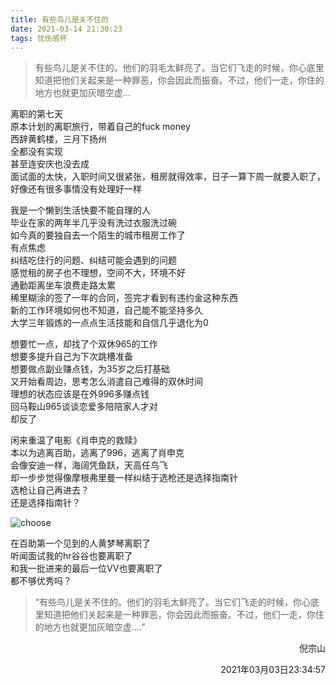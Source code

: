 ```yaml
---
title: 有些鸟儿是关不住的
date: 2021-03-14 21:30:23
tags: 忧伤感怀
---
```


> 有些鸟儿是关不住的。他们的羽毛太鲜亮了。当它们飞走的时候，你心底里知道把他们关起来是一种罪恶，你会因此而振奋。不过，他们一走，你住的地方也就更加灰暗空虚…

离职的第七天  
原本计划的离职旅行，带着自己的fuck money   
西辞黄鹤楼，三月下扬州  
全都没有实现  
甚至连安庆也没去成  
面试面的太快，入职时间又很紧张，租房就得效率，日子一算下周一就要入职了，好像还有很多事情没有处理好一样  
  
我是一个懒到生活快要不能自理的人  
毕业在家的两年半几乎没有洗过衣服洗过碗  
如今真的要独自去一个陌生的城市租房工作了  
有点焦虑  
纠结吃住行的问题、纠结可能会遇到的问题  
感觉租的房子也不理想，空间不大，环境不好  
通勤距离坐车浪费走路太累  
稀里糊涂的签了一年的合同，签完才看到有违约金这种东西  
新的工作环境如何也不知道，自己能不能坚持多久  
大学三年锻炼的一点点生活技能和自信几乎退化为0  
  
  
想要忙一点，却找了个双休965的工作  
想要多提升自己为下次跳槽准备  
想要做点副业赚点钱，为35岁之后打基础  
又开始看周边，思考怎么消遣自己难得的双休时间  
理想的状态应该是在外996多赚点钱  
回马鞍山965谈谈恋爱多陪陪家人才对  
却反了  
  
闲来重温了电影《肖申克的救赎》   
本以为逃离百助，逃离了996，逃离了肖申克  
会像安迪一样，海阔凭鱼跃，天高任鸟飞  
却一步步觉得像摩根弗里曼一样纠结于选枪还是选择指南针  
选枪让自己再进去？  
还是选择指南针？  

![choose](https://mmbiz.qpic.cn/mmbiz_png/4F9Mrfvbj3oDZR6tzKOIm5ba9a28sFDfsaxc9WjYpcJMTMfJOGrcOW0YquQibc3CQT5Dic2nAibiaVJicZQQEazkZ4Q/640?wx_fmt=png&tp=webp&wxfrom=5&wx_lazy=1&wx_co=1)

在百助第一个见到的人黄梦琴离职了  
听闻面试我的hr谷谷也要离职了  
和我一批进来的最后一位VV也要离职了  
都不够优秀吗？  

> “有些鸟儿是关不住的。他们的羽毛太鲜亮了。当它们飞走的时候，你心底里知道把他们关起来是一种罪恶，你会因此而振奋。不过，他们一走，你住的地方也就更加灰暗空虚….”



<p align="right">倪宗山</p>
<p align="right">2021年03月03日23:34:57</p>
